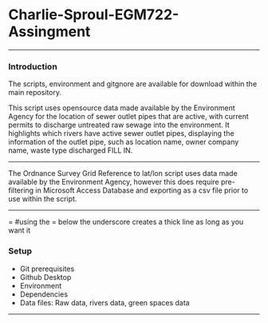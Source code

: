 # Charlie-Sproul-EGM722-Assingment
- - - 
### Introduction

The scripts, environment and gitgnore are available for download within the main repository. 

This script uses opensource data made available by the Environment Agency for the location of sewer outlet pipes that are 
active, with current permits to discharge untreated raw sewage into the environment. 
It highlights which rivers have active sewer outlet pipes, displaying the information of the outlet pipe, such as
location name, owner company name, waste type discharged FILL IN. 
- - -
The Ordnance Survey Grid Reference to lat/lon script uses data made available by the Environment Agency, however this 
does require pre-filtering in Microsoft Access Database and exporting as a csv file prior to use within the script. 
______________
= 
#using the = below the underscore creates a thick line as long as you want it
### Setup

- Git prerequisites 
- Github Desktop
- Environment
- Dependencies 
- Data files: Raw data, rivers data, green spaces data
- - - 

